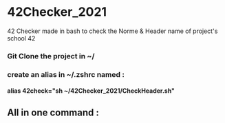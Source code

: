 # 42Checker_2021

42 Checker made in bash to check the Norme & Header name of project's school 42

### Git Clone the project in ~/
### create an alias in ~/.zshrc named : 
#### alias 42check="sh ~/42Checker_2021/CheckHeader.sh"

## All in one command : 
